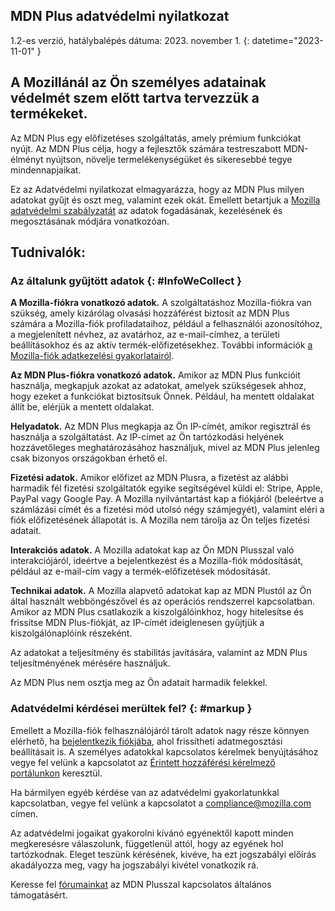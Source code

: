 ﻿## <span class="privacy-header-firefox">MDN Plus</span> <span class="privacy-header-policy">adatvédelmi nyilatkozat</span>

1.2-es verzió, hatálybalépés dátuma: 2023. november 1.
{: datetime="2023-11-01" }

## A Mozillánál az Ön személyes adatainak védelmét szem előtt tartva tervezzük a termékeket.

Az MDN Plus egy előfizetéses szolgáltatás, amely prémium funkciókat nyújt. Az MDN Plus célja, hogy a fejlesztők számára testreszabott MDN-élményt nyújtson, növelje termelékenységüket és sikeresebbé tegye mindennapjaikat.

Ez az Adatvédelmi nyilatkozat elmagyarázza, hogy az MDN Plus milyen adatokat gyűjt és oszt meg, valamint ezek okát. Emellett betartjuk a [Mozilla adatvédelmi szabályzatát](https://www.mozilla.org/privacy/) az adatok fogadásának, kezelésének és megosztásának módjára vonatkozóan.

## Tudnivalók:

### Az általunk gyűjtött adatok {: #InfoWeCollect }

__A Mozilla-fiókra vonatkozó adatok.__ A szolgáltatáshoz Mozilla-fiókra van szükség, amely kizárólag olvasási hozzáférést biztosít az MDN Plus számára a Mozilla-fiók profiladataihoz, például a felhasználói azonosítóhoz, a megjelenített névhez, az avatárhoz, az e-mail-címhez, a területi beállításokhoz és az aktív termék-előfizetésekhez. További információk [a Mozilla-fiók adatkezelési gyakorlatairól](https://www.mozilla.org/privacy/firefox/#firefox-accounts-join-firefox).

__Az MDN Plus-fiókra vonatkozó adatok.__ Amikor az MDN Plus funkcióit használja, megkapjuk azokat az adatokat, amelyek szükségesek ahhoz, hogy ezeket a funkciókat biztosítsuk Önnek. Például, ha mentett oldalakat állít be, elérjük a mentett oldalakat.

__Helyadatok.__ Az MDN Plus megkapja az Ön IP-címét, amikor regisztrál és használja a szolgáltatást. Az IP-címet az Ön tartózkodási helyének hozzávetőleges meghatározásához használjuk, mivel az MDN Plus jelenleg csak bizonyos országokban érhető el.

__Fizetési adatok.__ Amikor előfizet az MDN Plusra, a fizetést az alábbi harmadik fél fizetési szolgáltatók egyike segítségével küldi el: Stripe, Apple, PayPal vagy Google Pay. A Mozilla nyilvántartást kap a fiókjáról (beleértve a számlázási címét és a fizetési mód utolsó négy számjegyét), valamint eléri a fiók előfizetésének állapotát is. A Mozilla nem tárolja az Ön teljes fizetési adatait.

__Interakciós adatok.__ A Mozilla adatokat kap az Ön MDN Plusszal való interakciójáról, ideértve a bejelentkezést és a Mozilla-fiók módosítását, például az e-mail-cím vagy a termék-előfizetések módosítását.

__Technikai adatok.__ A Mozilla alapvető adatokat kap az MDN Plustól az Ön által használt webböngészővel és az operációs rendszerrel kapcsolatban. Amikor az MDN Plus csatlakozik a kiszolgálóinkhoz, hogy hitelesítse és frissítse MDN Plus-fiókját, az IP-címét ideiglenesen gyűjtjük a kiszolgálónaplóink részeként. 

Az adatokat a teljesítmény és stabilitás javítására, valamint az MDN Plus teljesítményének mérésére használjuk.

Az MDN Plus nem osztja meg az Ön adatait harmadik felekkel.

### Adatvédelmi kérdései merültek fel? {: #markup }

Emellett a Mozilla-fiók felhasználójáról tárolt adatok nagy része könnyen elérhető, ha [bejelentkezik fiókjába](https://accounts.firefox.com/signin), ahol frissítheti adatmegosztási beállításait is. A személyes adatokkal kapcsolatos kérelmek benyújtásához vegye fel velünk a kapcsolatot az [Érintett hozzáférési kérelmező portálunkon](https://privacyportal.onetrust.com/webform/1350748f-7139-405c-8188-22740b3b5587/4ba08202-2ede-4934-a89e-f0b0870f95f0) keresztül.

Ha bármilyen egyéb kérdése van az adatvédelmi gyakorlatunkkal kapcsolatban, vegye fel velünk a kapcsolatot a compliance@mozilla.com címen.

Az adatvédelmi jogaikat gyakorolni kívánó egyénektől kapott minden megkeresésre válaszolunk, függetlenül attól, hogy az egyének hol tartózkodnak. Eleget teszünk kérésének, kivéve, ha ezt jogszabályi előírás akadályozza meg, vagy ha jogszabályi kivétel vonatkozik rá.

Keresse fel [fórumainkat](https://support.mozilla.org/) az MDN Plusszal kapcsolatos általános támogatásért.
